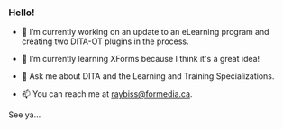 ### Hello!

- 🔭 I’m currently working on an update to an eLearning program and creating two DITA-OT plugins in the process.

- 🌱 I’m currently learning XForms because I think it's a great idea!

- 💬 Ask me about DITA and the Learning and Training Specializations.

- 📫 You can reach me at raybiss@formedia.ca.

See ya...

<!--
**raybiss/raybiss** is a ✨ _special_ ✨ repository because its `README.md` (this file) appears on your GitHub profile.

Here are some ideas to get you started:

- 🔭 I’m currently working on ...
- 🌱 I’m currently learning ...
- 👯 I’m looking to collaborate on ...
- 🤔 I’m looking for help with ...
- 💬 Ask me about ...
- 📫 How to reach me: ...
- 😄 Pronouns: ...
- ⚡ Fun fact: ...
-->

